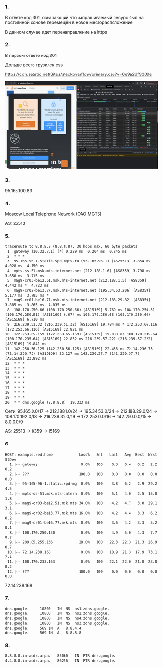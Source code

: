 ### 1.
В ответе код 301, означающий что запрашиваемый ресурс был на постоянной основе перемещён в новое месторасположение

В данном случае идет перенаправление на https

### 2.
В первом ответе код 301

Дольше всего грузился css

https://cdn.sstatic.net/Sites/stackoverflow/primary.css?v=8e9a2df9309e

![printscrin](https://github.com/homeredme/devops-netology/raw/master/chr.png)

### 3.

95.165.100.83

### 4.
Moscow Local Telephone Network (OAO MGTS)

AS: 25513

### 5.
```
traceroute to 8.8.8.8 (8.8.8.8), 30 hops max, 60 byte packets
 1  gateway (10.32.7.1) [*] 0.229 ms  0.204 ms  0.245 ms
 2  * * *
 3  95-165-96-1.static.spd-mgts.ru (95.165.96.1) [AS25513] 3.854 ms  4.028 ms  4.150 ms
 4  mpts-ss-51.msk.mts-internet.net (212.188.1.6) [AS8359] 3.798 ms  3.650 ms  3.715 ms
 5  mag9-cr03-be12.51.msk.mts-internet.net (212.188.1.5) [AS8359] 4.442 ms *  4.723 ms
 6  mag9-cr02-be13.77.msk.mts-internet.net (195.34.53.206) [AS8359] 5.177 ms  3.785 ms *
 7  mag9-cr01-be16.77.msk.mts-internet.net (212.188.29.82) [AS8359] 3.885 ms  3.865 ms  4.035 ms
 8  108.170.250.66 (108.170.250.66) [AS15169] 5.769 ms 108.170.250.51 (108.170.250.51) [AS15169] 6.674 ms 108.170.250.66 (108.170.250.66) [AS15169] 6.710 ms
 9  216.239.51.32 (216.239.51.32) [AS15169] 19.784 ms * 172.253.66.116 (172.253.66.116) [AS15169] 22.821 ms
10  172.253.65.159 (172.253.65.159) [AS15169] 19.083 ms 108.170.235.64 (108.170.235.64) [AS15169] 22.852 ms 216.239.57.222 (216.239.57.222) [AS15169] 19.841 ms
11  142.250.56.125 (142.250.56.125) [AS15169] 22.436 ms 72.14.236.73 (72.14.236.73) [AS15169] 23.127 ms 142.250.57.7 (142.250.57.7) [AS15169] 23.892 ms
12  * * *
13  * * *
14  * * *
15  * * *
16  * * *
17  * * *
18  * * *
19  * * *
20  * * dns.google (8.8.8.8)  19.333 ms
```
Сети: 95.165.0.0/17 -> 212.188.1.0/24 -> 195.34.53.0/24 -> 212.188.29.0/24 -> 108.170.192.0/18 -> 216.239.32.0/19 -> 172.253.0.0/16 -> 142.250.0.0/15 -> 8.0.0.0/9

AS: 25513 -> 8359 -> 15169

### 6.
```
HOST: example.red.home            Loss%   Snt   Last   Avg  Best  Wrst StDev
  1.|-- gateway                    0.0%   100    0.3   0.4   0.2   2.2   0.2
  2.|-- ???                       100.0   100    0.0   0.0   0.0   0.0   0.0
  3.|-- 95-165-96-1.static.spd-mg  0.0%   100    3.8   6.2   2.9  29.2   4.5
  4.|-- mpts-ss-51.msk.mts-intern  0.0%   100    5.1   4.0   2.5  15.0   1.8
  5.|-- mag9-cr03-be12.51.msk.mts 34.0%   100    4.2   4.7   3.0  29.1   3.1
  6.|-- mag9-cr02-be13.77.msk.mts 16.0%   100    4.2   4.4   3.3   6.2   0.2
  7.|-- mag9-cr01-be16.77.msk.mts  0.0%   100    3.6   4.2   3.3   5.2   0.1
  8.|-- 108.170.250.130            0.0%   100    4.9   5.0   4.3   7.7   0.3
  9.|-- 209.85.255.136            28.0%   100   22.3  22.3  21.3  26.9   0.7
 10.|-- 72.14.238.168              0.0%   100   18.9  21.3  17.9  73.1   7.1
 11.|-- 108.170.233.163            0.0%   100   22.1  22.0  21.0  23.8   0.2
 12.|-- ???                       100.0   100    0.0   0.0   0.0   0.0   0.0
```
72.14.238.168

### 7.
```
dns.google.		10800	IN	NS	ns1.zdns.google.
dns.google.		10800	IN	NS	ns2.zdns.google.
dns.google.		10800	IN	NS	ns4.zdns.google.
dns.google.		10800	IN	NS	ns3.zdns.google.
dns.google.		569	IN	A	8.8.4.4
dns.google.		569	IN	A	8.8.8.8
```

### 8.
```
8.8.8.8.in-addr.arpa.	85060	IN	PTR	dns.google.
4.4.8.8.in-addr.arpa.	86256	IN	PTR	dns.google.
```